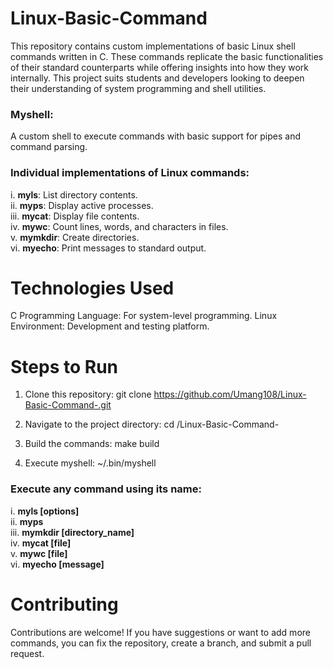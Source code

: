 # Linux-Basic-Command

This repository contains custom implementations of basic Linux shell commands written in C. These commands replicate the basic functionalities of their standard counterparts while offering insights into how they work internally. This project suits students and developers looking to deepen their understanding of system programming and shell utilities.

### Myshell:  
A custom shell to execute commands with basic support for pipes and command parsing.

### Individual implementations of Linux commands:

i. **myls**: List directory contents.  
ii. **myps**: Display active processes.  
iii. **mycat**: Display file contents.  
iv. **mywc**: Count lines, words, and characters in files.  
v. **mymkdir**: Create directories.  
vi. **myecho**: Print messages to standard output.

# Technologies Used
C Programming Language: For system-level programming.
Linux Environment: Development and testing platform.

# Steps to Run
1. Clone this repository: 
    git clone https://github.com/Umang108/Linux-Basic-Command-.git

2. Navigate to the project directory: 
    cd /Linux-Basic-Command-

3. Build the commands:
    make build

4. Execute myshell: 
    ~/.bin/myshell

### Execute any command using its name:

i. **myls [options]**  
ii. **myps**  
iii. **mymkdir [directory_name]**  
iv. **mycat [file]**  
v. **mywc [file]**  
vi. **myecho [message]**



# Contributing
Contributions are welcome! If you have suggestions or want to add more commands, you can fix the repository, create a branch, and submit a pull request.








   

